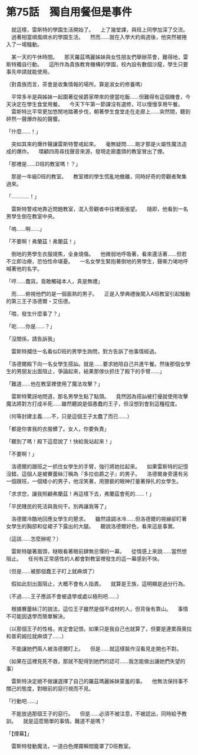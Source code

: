 # 第75話　獨自用餐但是事件

　就這樣，雷斯特的學園生活開始了。
　上了幾堂課，與班上同學加深了交流。
　過著相當順風順水的學園生活。
　然而……就在入學大約兩週後，他突然被捲入了一場騷動。

　某一天的午休時間。
　那天羅茲瑪麗姊妹與女性朋友們舉辦茶會，難得地，雷斯特獨自行動。
　這所作為貴族教育機構的學園，校內設有數個沙龍，學生只要事先申請就能使用。

（對貴族而言，茶會是收集情報的場所。算是淑女的修養嗎）

　平常多半是與姊妹一起圍著從侯爵家帶來的便當吃飯……但難得有這個機會，今天決定在學生食堂用餐。
　今天下午第一節課沒有選修，可以慢慢享用午餐。
　雷斯特比平常更加悠閒地踏著步伐，朝著學生食堂走在走廊上……突然間，聽到砰然一聲爆炸般的聲響。

「什麼……！」

　突如其來的爆炸聲讓雷斯特警戒起來。
　毫無疑問……剛才那是火屬性魔法造成的爆炸。
　環顧四周尋找聲音來源，發現走廊盡頭的教室冒出了煙。

「那裡是……D班的教室嗎！？」

　那是一年級D班的教室。
　教室裡的學生慌亂地撤離，同時好奇的旁觀者聚集過來。

「…………！」

　雷斯特警戒地靠近問題教室，混入旁觀者中往裡面張望。
　隨即，他看到一名男學生倒在教室中央。

「嗚……啊……」

「不要啊！弗蘭茲！弗蘭茲！」

　倒地的男學生衣服燒焦，全身燒傷。
　他微弱地呼吸著，看來還活著……但若不立即治療，恐怕性命堪憂。
　一名女學生緊抱著倒地的男學生，聲嘶力竭地呼喊著他的名字。

「哼……蠢貨。竟敢觸碰本人，真是無禮」

　而……俯視他們的是一個面熟的男子。
　正是入學典禮後闖入A班教室引起騷動的第三王子洛德爾・艾伍德。

「喂，發生什麼事了？」

「呃……你是……？」

「沒關係，請告訴我」

　雷斯特攔住一名看似D班的男學生詢問，對方告訴了他事情經過。

「洛德爾殿下向一名女學生搭訕。就是……要求她陪自己共進午餐。然後那個女學生的男朋友出面阻止，爭論起來，結果那傢伙抓住了殿下的手臂……」

「難道……他在教室裡使用了魔法攻擊？」

　雷斯特驚訝地問道，那名男學生點了點頭。
　竟然因為搭訕被打擾就使用攻擊魔法將對方打成半死……雖然聽說是個愚蠢的王子，但沒想到會到這種程度。

（何等封建主義……不，只是這個王子太蠢了而已……）

「都是你害我的衣服髒了。女人，你要負責」

「聽到了嗎！殿下這麼說了！快給我站起來！」

「不要啊！」

　洛德爾的跟班之一抓住女學生的手臂，強行將她拉起來。
　如果雷斯特的記憶沒錯，這個人是被賽蕾絲汀稱為『多拉伯爵之子』的男子。
　洛德爾身旁還有另一個跟班，一個矮小的男子，他淫笑著，用猥褻的眼神打量著掙扎的女學生。

「求求您，讓我照顧弗蘭茲！再這樣下去，弗蘭茲會死的……！」

「平民賤民的死活與我何干。別再讓我等了」

　洛德爾冷酷地回應女學生的懇求。
　雖然語調冰冷……但洛德爾的視線卻盯著女學生的胸部和從裙子下露出的大腿。
　聽說洛德爾好色，看來這是事實。

（這該……怎麼辦呢？）

　雷斯特皺著眉頭，瞇眼看著眼前肆無忌憚的一幕。
　從情感上來說……當然想阻止。
　任何有正常感性的人都會對教室裡發生的這一幕感到不快。

（但是……被那個蠢王子盯上就麻煩了）

　假如此刻出面阻止，大概不會有人指責。
　就算是王族，這明顯是過分行為。

（不過……王子應該不會被退學或處以極刑吧……）

　根據賽蕾絲汀的說法，這位王子雖然是個不成材的人，但背後有靠山。
　事情不可能因退學而簡單解決。

（以那個王子的性格，肯定會記恨。如果只是我自己也就算了，但要是連累薇奧拉和普莉姆拉就麻煩了……）

　不能讓她們兩人被洛德爾盯上。
　但是……就這樣裝作沒看見走開也不對。

（如果在這裡見死不救，那就不配得到她們的認可……我怎能做出讓她們失望的事）

　雷斯特決定絕不做讓選擇了自己的羅茲瑪麗姊妹蒙羞的事。
　他無法保持事不關己的態度，對眼前的惡行視而不見。

「行動吧……」

　不能放過那個王子的惡行。
　但是……必須不被注意，不被認出，同時給予教訓。
　就是這麼簡單的事情。難道不是嗎？

「【煙幕】」

　雷斯特發動魔法，一道白色煙霧瞬間籠罩了D班教室。